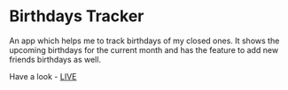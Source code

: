 # Birthdays Tracker

An app which helps me to track birthdays of my closed ones. It shows the upcoming birthdays for the current month and has the feature to add new friends birthdays as well.

Have a look - [LIVE](https://birthdays-tracker.netlify.app/)
